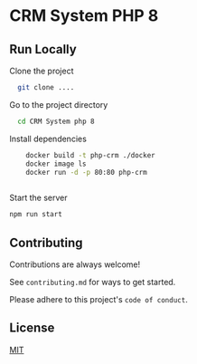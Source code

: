  
# CRM System PHP 8

## Run Locally  
Clone the project  

~~~bash  
  git clone ....
~~~

Go to the project directory  

~~~bash  
  cd CRM System php 8
~~~
Install dependencies

~~~bash  
    docker build -t php-crm ./docker
    docker image ls
    docker run -d -p 80:80 php-crm
    
~~~

Start the server  

~~~bash  
npm run start
~~~

## Contributing  

Contributions are always welcome!  

See `contributing.md` for ways to get started.  

Please adhere to this project's `code of conduct`.  

## License  

[MIT](https://choosealicense.com/licenses/mit/)
